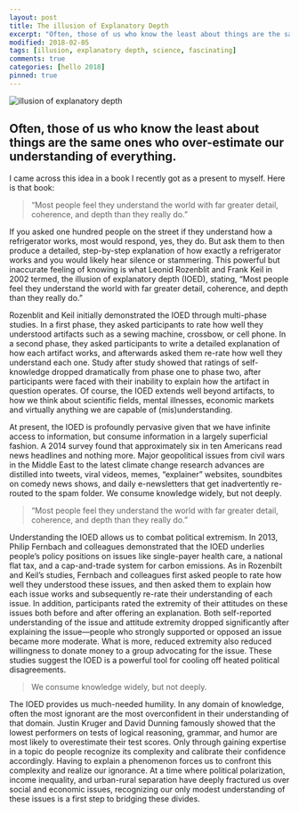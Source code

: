 ```yaml
---
layout: post
title: The illusion of Explanatory Depth
excerpt: "Often, those of us who know the least about things are the same ones who over-estimate our understanding of everything."
modified: 2018-02-05
tags: [illusion, explanatory depth, science, fascinating]
comments: true
categories: [hello 2018]
pinned: true
---
```

![illusion of explanatory depth](http://tanaka.co.zw//assets/images/posts/ioed.jpg)

## Often, those of us who know the least about things are the same ones who over-estimate our understanding of everything.

I came across this idea in a book I recently got as a present to myself. Here is that book:

<script type="text/javascript">
amzn_assoc_tracking_id = "tanaka21-20";
amzn_assoc_ad_mode = "manual";
amzn_assoc_ad_type = "smart";
amzn_assoc_marketplace = "amazon";
amzn_assoc_region = "US";
amzn_assoc_design = "enhanced_links";
amzn_assoc_asins = "0062698214";
amzn_assoc_placement = "adunit";
amzn_assoc_linkid = "f442f32c2d78c6b5a1b9998fb30bffa0";
</script>
<script src="//z-na.amazon-adsystem.com/widgets/onejs?MarketPlace=US"></script>

> “Most people feel they understand the world with far greater detail, coherence, and depth than they really do.”

If you asked one hundred people on the street if they understand how a refrigerator works, most would respond, yes, they do. But ask them to then produce a detailed, step-by-step explanation of how exactly a refrigerator works and you would likely hear silence or stammering. This powerful but inaccurate feeling of knowing is what Leonid Rozenblit and Frank Keil in 2002 termed, the illusion of explanatory depth (IOED), stating, “Most people feel they understand the world with far greater detail, coherence, and depth than they really do.”

Rozenblit and Keil initially demonstrated the IOED through multi-phase studies. In a first phase, they asked participants to rate how well they understood artifacts such as a sewing machine, crossbow, or cell phone. In a second phase, they asked participants to write a detailed explanation of how each artifact works, and afterwards asked them re-rate how well they understand each one. Study after study showed that ratings of self-knowledge dropped dramatically from phase one to phase two, after participants were faced with their inability to explain how the artifact in question operates. Of course, the IOED extends well beyond artifacts, to how we think about scientific fields, mental illnesses, economic markets and virtually anything we are capable of (mis)understanding.

At present, the IOED is profoundly pervasive given that we have infinite access to information, but consume information in a largely superficial fashion. A 2014 survey found that approximately six in ten Americans read news headlines and nothing more. Major geopolitical issues from civil wars in the Middle East to the latest climate change research advances are distilled into tweets, viral videos, memes, “explainer” websites, soundbites on comedy news shows, and daily e-newsletters that get inadvertently re-routed to the spam folder. We consume knowledge widely, but not deeply.

> “Most people feel they understand the world with far greater detail, coherence, and depth than they really do.”

Understanding the IOED allows us to combat political extremism. In 2013, Philip Fernbach and colleagues demonstrated that the IOED underlies people’s policy positions on issues like single-payer health care, a national flat tax, and a cap-and-trade system for carbon emissions. As in Rozenbilt and Keil’s studies, Fernbach and colleagues first asked people to rate how well they understood these issues, and then asked them to explain how each issue works and subsequently re-rate their understanding of each issue. In addition, participants rated the extremity of their attitudes on these issues both before and after offering an explanation. Both self-reported understanding of the issue and attitude extremity dropped significantly after explaining the issue—people who strongly supported or opposed an issue became more moderate. What is more, reduced extremity also reduced willingness to donate money to a group advocating for the issue. These studies suggest the IOED is a powerful tool for cooling off heated political disagreements.

> We consume knowledge widely, but not deeply.

The IOED provides us much-needed humility. In any domain of knowledge, often the most ignorant are the most overconfident in their understanding of that domain. Justin Kruger and David Dunning famously showed that the lowest performers on tests of logical reasoning, grammar, and humor are most likely to overestimate their test scores. Only through gaining expertise in a topic do people recognize its complexity and calibrate their confidence accordingly. Having to explain a phenomenon forces us to confront this complexity and realize our ignorance. At a time where political polarization, income inequality, and urban-rural separation have deeply fractured us over social and economic issues, recognizing our only modest understanding of these issues is a first step to bridging these divides.

